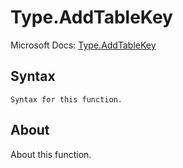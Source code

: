 ---
---

# Type.AddTableKey

Microsoft Docs: [Type.AddTableKey](https://docs.microsoft.com/en-us/powerquery-m/type-addtablekey)

## Syntax

```
Syntax for this function.
```

## About

About this function.

